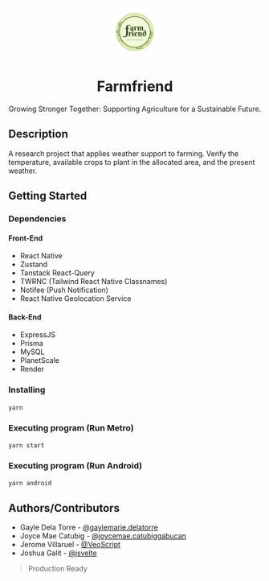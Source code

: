 <p align="center">
  <img src=".github/farmfriend-logo.png" width="100" height="100">
  <h1 align="center">Farmfriend</h1>
  <p align="center">Growing Stronger Together: Supporting Agriculture for a Sustainable Future.</p>
</p>

## Description

A research project that applies weather support to farming. Verify the temperature, available crops to plant in the allocated area, and the present weather.

## Getting Started

### Dependencies

#### Front-End
* React Native
* Zustand
* Tanstack React-Query
* TWRNC (Tailwind React Native Classnames)
* Notifee (Push Notification)
* React Native Geolocation Service

#### Back-End
* ExpressJS
* Prisma
* MySQL
* PlanetScale
* Render

### Installing
```
yarn
```

### Executing program (Run Metro)
```
yarn start
```
### Executing program (Run Android)
```
yarn android
```

## Authors/Contributors

- Gayle Dela Torre - [@gaylemarie.delatorre](https://www.facebook.com/gaylemarie.delatorre)
- Joyce Mae Catubig - [@joycemae.catubiggabucan](https://www.facebook.com/joycemae.catubiggabucan)
- Jerome Villaruel - [@VeoScript](https://www.jeromevillaruel.cf/)
- Joshua Galit - [@jsvelte](https://www.joshuagalit.com/)

> Production Ready
